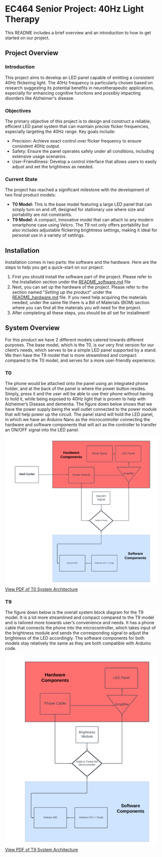 # EC464 Senior Project: 40Hz Light Therapy

This README includes a brief overview and an introduction to how to get started on our project. 

## Project Overview

### Introduction

This project aims to develop an LED panel capable of emitting a consistent 40Hz flickering light. The 40Hz frequency is particularly chosen based on research suggesting its potential benefits in neurotherapeutic applications, especially for enhancing cognitive functions and possibly impacting disorders like Alzheimer's disease.

### Objectives

The primary objective of this project is to design and construct a reliable, efficient LED panel system that can maintain precise flicker frequencies, especially targeting the 40Hz range. Key goals include:

 - Precision: Achieve exact control over flicker frequency to ensure consistent 40Hz output.
 - Safety: Ensure the panel operates safely under all conditions, including extensive usage scenarios.
 - User-Friendliness: Develop a control interface that allows users to easily adjust and set the brightness as needed.

### Current State

The project has reached a significant milestone with the development of two final product models:

 - **T0 Model:** This is the base model featuring a large LED panel that can simply turn on and off, designed for stationary use where size and portability are not constraints.
 - **T9 Model:** A compact, innovative model that can attach to any modern smartphone case using Velcro. The T9 not only offers portability but also includes adjustable flickering brightness settings, making it ideal for personal use in a variety of settings.


## Installation

Installation comes in two parts: the software and the hardware. Here are the steps to help you get a quick-start on our project:

1. First you should install the software part of the project. Please refer to the Installation section under the [README_software.md](README_software.md) file
2. Next, you can set up the hardware of the project. Please refer to the section named "_Setting up the product_" under the [README_hardware.md](README_hardware.md) file. If you need help acquiring the materials needed, under the same file there is a Bill of Materials (BOM) section where you can find all the materials you will need for the project.
3. After completing all these steps, you should be all set for installment!

## System Overview

For this product we have 2 different models catered towards different purposes. The base model, which is the T0, is our very first version for our client’s needs, which serves to be a simple LED panel supported by a stand. We then have the T9 model that is more streamlined and compact compared to the T0 model, and serves for a more user-friendly experience.

### T0

The phone would be attached onto the panel using an integrated phone holder, and at the back of the panel is where the power button resides. Simply, press it and the user will be able to use their phone without having to hold it, while being exposed to 40Hz light that is proven to help with Alzheimer’s Disease and dementia. The figure down below shows that we have the power supply being the wall outlet connected to the power module that will help power up the circuit. The panel stand will hold the LED panel, in which we have an Arduino Nano as the microcontroller connecting the hardware and software components that will act as the controller to transfer an ON/OFF signal into the LED panel. 

![T0 System Architecture](system_architecture/T0_system_architecture.png)
[View PDF of T0 System Architecture](system_architecture/T0_system_architecture.pdf)

### T9

The figure down below is the overall system block diagram for the T9 model. It is a lot more streamlined and compact compared to the T9 model and is tailored more towards user’s convenience and needs. It has a phone cable that connects the phone into the microcontroller, which takes input of the brightness module and sends the corresponding signal to adjust the brightness of the LED accordingly. The software components for both models stay relatively the same as they are both compatible with Arduino code. 

![T9 System Architecture](system_architecture/T9_system_architecture.png)
[View PDF of T9 System Architecture](system_architecture/T9_system_architecture.pdf)



   
